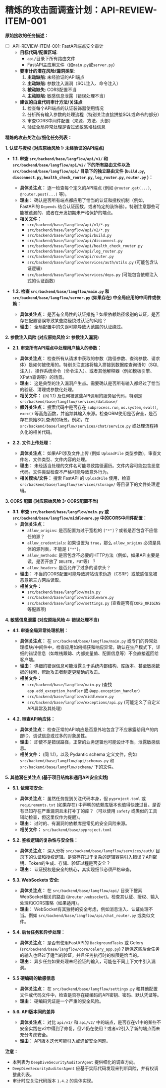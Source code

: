 # 精炼的攻击面调查计划：API-REVIEW-ITEM-001

**原始接收的任务描述：**

- [ ] API-REVIEW-ITEM-001: FastAPI端点安全审计
    *   **目标代码/配置区域**: 
        *   `api/`目录下所有路由文件
        *   FastAPI主应用文件（如`main.py`或`server.py`）
    *   **要审计的潜在风险/漏洞类型**: 
        1.  **主动缺陷**: 未经验证的API端点
        2.  **主动缺陷**: 参数注入漏洞（SQL注入、命令注入）
        3.  **被动缺失**: CORS配置不当
        4.  **主动缺陷**: 敏感信息泄露（错误处理不当）
    *   **建议的白盒代码审计方法/关注点**: 
        1.  检查每个API端点的认证装饰器使用情况
        2.  分析所有输入参数的处理流程（特别关注直接拼接SQL或命令的部分）
        3.  审查CORS中间件配置（来源、方法、头部）
        4.  验证全局异常处理是否过滤敏感堆栈信息

**精炼的攻击关注点/细化任务列表：**

**1. 认证与授权 (对应原始风险 1: 未经验证的API端点)**

*   **1.1. 审查 `src/backend/base/langflow/api/v1/` 和 `src/backend/base/langflow/api/v2/` 下的所有路由文件以及 `src/backend/base/langflow/api/` 目录下的独立路由文件 (`build.py`, `disconnect.py`, `health_check_router.py`, `log_router.py`, `router.py` )：**
    *   **具体关注点：** 逐一检查每个定义的API端点 (例如 `@router.get(...)`, `@router.post(...)` 等)。
    *   **理由：** 确认是否所有端点都应用了恰当的认证和授权机制（例如，FastAPI的 `Depends` 结合认证函数，或者特定的装饰器）。特别注意那些可能被遗漏的、或者在开发初期未严格保护的端点。
    *   **相关文件：**
        *   `src/backend/base/langflow/api/v1/*.py`
        *   `src/backend/base/langflow/api/v2/*.py`
        *   `src/backend/base/langflow/api/build.py`
        *   `src/backend/base/langflow/api/disconnect.py`
        *   `src/backend/base/langflow/api/health_check_router.py`
        *   `src/backend/base/langflow/api/log_router.py`
        *   `src/backend/base/langflow/api/router.py`
        *   `src/backend/base/langflow/services/auth/utils.py` (可能包含认证逻辑)
        *   `src/backend/base/langflow/services/deps.py` (可能包含依赖注入式的认证函数)

*   **1.2. 检查 `src/backend/base/langflow/main.py` 和 `src/backend/base/langflow/server.py` (如果存在) 中全局应用的中间件或依赖：**
    *   **具体关注点：** 是否有全局性的认证措施？如果依赖路径级别的认证，是否存在配置错误导致某些路径绕过认证的风险？
    *   **理由：** 全局配置中的失误可能导致大范围的认证绕过。

**2. 参数注入风险 (对应原始风险 2: 参数注入漏洞)**

*   **2.1. 审查所有API端点中处理用户输入的参数：**
    *   **具体关注点：** 检查所有从请求中获取的参数（路径参数、查询参数、请求体）是如何被使用的。特别关注直接将输入拼接到数据库查询语句（SQL注入）、操作系统命令（命令注入）、或者其他解释器（例如模板引擎、XPath查询等）的场景。
    *   **理由：** 这是典型的注入漏洞产生点。需要确认是否所有输入都经过了恰当的验证、清理或参数化处理。
    *   **相关文件：** (同 1.1) 及任何被这些API调用的服务层代码，特别是 `src/backend/base/langflow/services/database/`
    *   **额外关注点：** 搜索代码中是否存在 `subprocess.run`, `os.system`, `eval()`, `exec()` 等高危函数，并追踪其输入来源。检查ORM使用是否安全，是否存在原始SQL查询的场景。例如，在 `src/backend/base/langflow/services/chat/service.py` 或处理流程持久化的相关代码。

*   **2.2. 文件上传处理：**
    *   **具体关注点：** 如果API涉及文件上传 (例如 `UploadFile` 类型参数)，审查文件名、文件类型、文件内容的处理。
    *   **理由：** 未经适当处理的文件名可能导致路径遍历。文件内容可能包含恶意代码。文件类型检查不严格可能导致意外行为。
    *   **相关模块/文件：** 搜索 FastAPI 的 `UploadFile` 使用，检查 `src/backend/base/langflow/services/storage/` 等目录下的文件处理逻辑。

**3. CORS 配置 (对应原始风险 3: CORS配置不当)**

*   **3.1. 审查 `src/backend/base/langflow/main.py` 或 `src/backend/base/langflow/middleware.py` 中的CORS中间件配置：**
    *   **具体关注点：**
        *   `allow_origins`: 是否配置为过于宽松的 `["*"]`？或者是否包含不应信任的源？
        *   `allow_credentials`: 如果设置为 `true`，那么 `allow_origins` 必须是具体的源列表，不能是 `["*"]`。
        *   `allow_methods`: 是否包含不必要的HTTP方法（例如，如果API主要是读，是否开放了 `DELETE`，`PUT`等）？
        *   `allow_headers`: 是否允许了过多的请求头？
    *   **理由：** 不当的CORS配置可能导致跨站请求伪造（CSRF）或敏感信息被恶意第三方网站读取。
    *   **相关文件：**
        *   `src/backend/base/langflow/main.py`
        *   `src/backend/base/langflow/middleware.py`
        *   `src/backend/base/langflow/settings.py` (查看是否有`CORS_ORIGINS`等配置项)

**4. 敏感信息泄露 (对应原始风险 4: 错误处理不当)**

*   **4.1. 审查全局异常处理机制：**
    *   **具体关注点：** 在 `src/backend/base/langflow/main.py` 或专门的异常处理模块/中间件中，检查应用如何捕获和响应异常。确认在生产模式下，详细的错误信息（如堆栈跟踪、内部变量值、配置信息等）不会直接返回给客户端。
    *   **理由：** 详细的错误信息可能泄露关于系统内部结构、库版本、甚至敏感数据的线索，帮助攻击者制定更精确的攻击。
    *   **相关文件：**
        *   `src/backend/base/langflow/main.py` (查找 `app.add_exception_handler` 或 `@app.exception_handler`)
        *   `src/backend/base/langflow/middleware.py`
        *   `src/backend/base/langflow/exceptions/api.py` (可能定义了自定义API异常及其处理)

*   **4.2. 审查API响应体：**
    *   **具体关注点：** 检查正常的API响应是否意外地包含了不应暴露给用户的内部ID、调试信息或过多的对象属性。
    *   **理由：** 即使不是错误路径，正常的业务逻辑也可能设计不当，泄露敏感信息。
    *   **相关文件：** (同 1.1)，以及 Pydantic schema 定义文件，例如 `src/backend/base/langflow/api/schemas.py` 和 `src/backend/base/langflow/schema/` 下的文件。

**5. 其他潜在关注点 (基于项目结构和通用API安全实践)**

*   **5.1. 依赖项安全:**
    *   **具体关注点：** 虽然任务提到关注代码本身，但 `pyproject.toml` 或 `requirements.txt` (如果存在) 中声明的依赖库版本也值得快速过目。是否有已知存在严重漏洞且未打补丁的库？（可以使用 `safety` 或类似的工具辅助检查，但这里仅作为提醒）。
    *   **理由：** 过时的、有漏洞的依赖库是常见的安全风险来源。
    *   **相关文件：** `src/backend/base/pyproject.toml`

*   **5.2. 鉴权逻辑的复杂性与安全性：**
    *   **具体关注点：** 深入分析 `src/backend/base/langflow/services/auth/` 目录下的认证和授权逻辑。是否存在过于复杂的逻辑容易引入错误？API密钥、Token的生成、存储、验证过程是否安全？
    *   **理由：** 认证授权是安全的核心，其实现细节必须严格审查。

*   **5.3. WebSockets 安全:**
    *   **具体关注点：** 在 `src/backend/base/langflow/api/` 目录下搜索WebSocket相关的路由 (`@router.websocket`)。检查其认证、授权、输入处理和CORS策略（如果适用）。
    *   **理由：** WebSocket有其独特的安全考虑，例如消息注入、认证处理不当。例如 `src/backend/base/langflow/api/chat_router.py` 或类似文件。

*   **5.4. 后台任务和异步处理：**
    *   **具体关注点：** 是否有使用FastAPI的 `BackgroundTasks` 或 Celery (`src/backend/base/langflow/core/celery_app.py`)？确保这些后台任务的输入也经过了适当的验证，并且任务执行时的权限是恰当的。
    *   **理由：** 异步任务如果处理未经验证的输入，可能在不同上下文中引入漏洞。

*   **5.5 硬编码的敏感信息**
    *   **具体关注点：** 在 `src/backend/base/langflow/settings.py` 和其他配置文件或代码文件中，检查是否存在硬编码的API密钥、密码、默认凭证等。
    *   **理由：** 硬编码凭证是一个严重的安全风险。

*   **5.6. API版本间的差异**
    *   **具体关注点：** 对比 `api/v1/` 和 `api/v2/` 中的端点，是否存在v1中的某些不安全实践在v2中得到了修复，但v1仍在使用？或者v2引入了新的端点而未充分考虑安全。
    *   **理由：** API版本迭代可能引入或遗留安全问题。


**注意：**
* 本列表为 `DeepDiveSecurityAuditorAgent` 提供细化的调查方向。
* `DeepDiveSecurityAuditorAgent` 应基于实际代码发现来判断风险，并有权调整此列表。
* 审计时应关注代码版本 `1.4.2` 的具体实现。